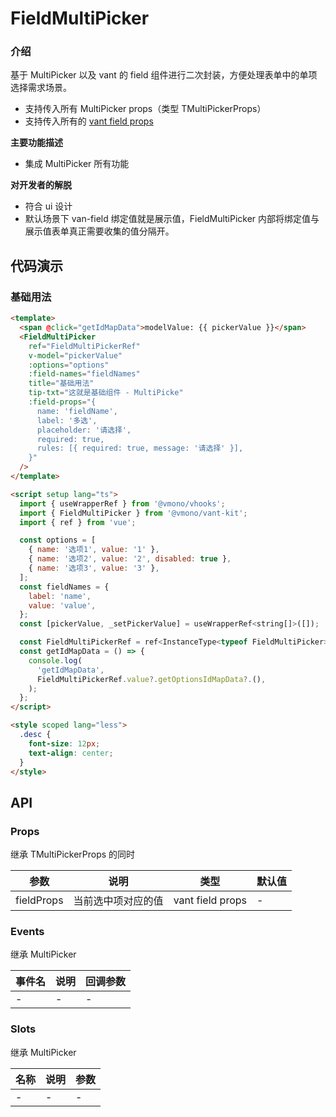 # FieldMultiPicker

### 介绍

基于 MultiPicker 以及 vant 的 field 组件进行二次封装，方便处理表单中的单项选择需求场景。

- 支持传入所有 MultiPicker props（类型 TMultiPickerProps）
- 支持传入所有的 [vant field props](https://vant-ui.github.io/vant/#/zh-CN/field#props)

**主要功能描述**

- 集成 MultiPicker 所有功能

**对开发者的解脱**

- 符合 ui 设计
- 默认场景下 van-field 绑定值就是展示值，FieldMultiPicker 内部将绑定值与展示值表单真正需要收集的值分隔开。

## 代码演示

### 基础用法

```html
<template>
  <span @click="getIdMapData">modelValue: {{ pickerValue }}</span>
  <FieldMultiPicker
    ref="FieldMultiPickerRef"
    v-model="pickerValue"
    :options="options"
    :field-names="fieldNames"
    title="基础用法"
    tip-txt="这就是基础组件 - MultiPicke"
    :field-props="{
      name: 'fieldName',
      label: '多选',
      placeholder: '请选择',
      required: true,
      rules: [{ required: true, message: '请选择' }],
    }"
  />
</template>

<script setup lang="ts">
  import { useWrapperRef } from '@vmono/vhooks';
  import { FieldMultiPicker } from '@vmono/vant-kit';
  import { ref } from 'vue';

  const options = [
    { name: '选项1', value: '1' },
    { name: '选项2', value: '2', disabled: true },
    { name: '选项3', value: '3' },
  ];
  const fieldNames = {
    label: 'name',
    value: 'value',
  };
  const [pickerValue, _setPickerValue] = useWrapperRef<string[]>([]);

  const FieldMultiPickerRef = ref<InstanceType<typeof FieldMultiPicker>>();
  const getIdMapData = () => {
    console.log(
      'getIdMapData',
      FieldMultiPickerRef.value?.getOptionsIdMapData?.(),
    );
  };
</script>

<style scoped lang="less">
  .desc {
    font-size: 12px;
    text-align: center;
  }
</style>
```

## API

### Props

继承 TMultiPickerProps 的同时

| 参数       | 说明               | 类型             | 默认值 |
| ---------- | ------------------ | ---------------- | ------ |
| fieldProps | 当前选中项对应的值 | vant field props | -      |

### Events

继承 MultiPicker

| 事件名 | 说明 | 回调参数 |
| :----- | :--- | :------- |
| -      | -    | -        |

### Slots

继承 MultiPicker

| 名称 | 说明 | 参数 |
| :--- | :--- | :--- |
| -    | -    | -    |
